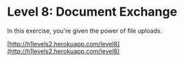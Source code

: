 Level 8: Document Exchange
==========================

In this exercise, you're given the power of file uploads.

[http://h1levels2.herokuapp.com/level8](http://h1levels2.herokuapp.com/level8)
